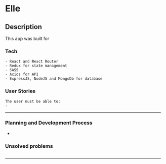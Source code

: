# Elle

## Description

This app was built for

### Tech

```
- React and React Router
- Redux for state management
- SASS
- Axios for API
- ExpressJS, NodeJS and MongoDb for database

```

### User Stories

```
The user must be able to:
- 
```

---

### Planning and Development Process
-



### Unsolved problems

```

```

---
